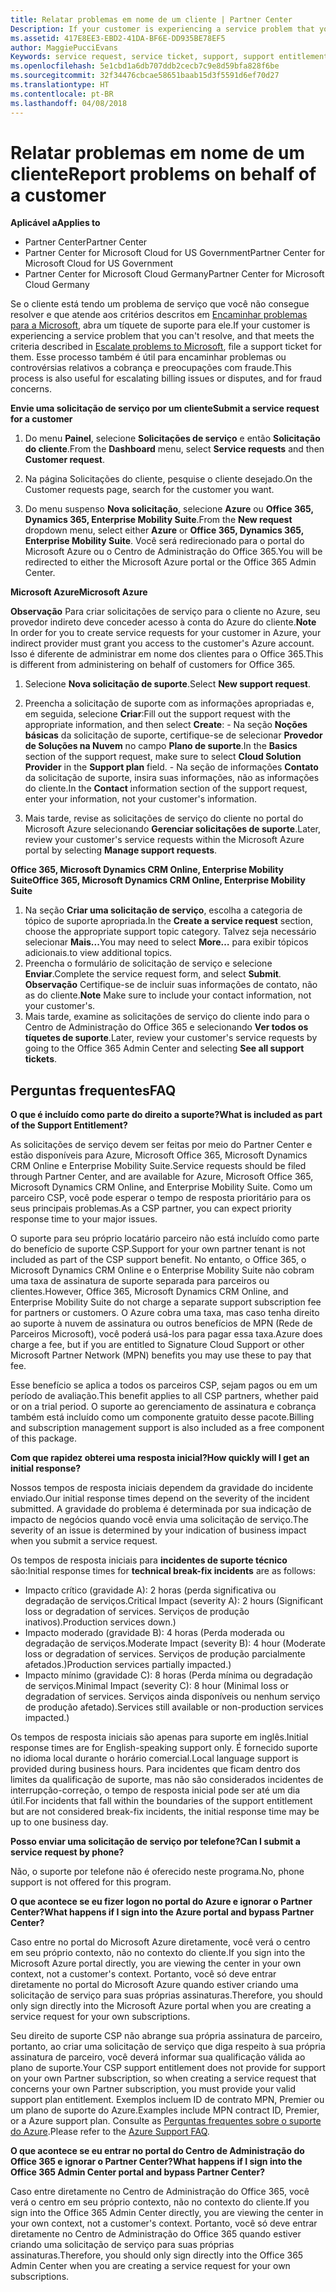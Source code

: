 ```yaml
---
title: Relatar problemas em nome de um cliente | Partner Center
Description: If your customer is experiencing a service problem that you can''t resolve, and that meets the criteria described in Escalate problems to Microsoft, file a support ticket for them.
ms.assetid: 417E8EE3-EBD2-41DA-BF6E-DD935BE78EF5
author: MaggiePucciEvans
Keywords: service request, service ticket, support, support entitlement, aobo, Azure aobo
ms.openlocfilehash: 5e1cbd1a6db707ddb2cecb7c9e8d59bfa828f6be
ms.sourcegitcommit: 32f34476cbcae58651baab15d3f5591d6ef70d27
ms.translationtype: HT
ms.contentlocale: pt-BR
ms.lasthandoff: 04/08/2018
---
```

# <a name="report-problems-on-behalf-of-a-customer"></a><span data-ttu-id="bbf24-102">Relatar problemas em nome de um cliente</span><span class="sxs-lookup"><span data-stu-id="bbf24-102">Report problems on behalf of a customer</span></span>

**<span data-ttu-id="bbf24-103">Aplicável a</span><span class="sxs-lookup"><span data-stu-id="bbf24-103">Applies to</span></span>**

-  <span data-ttu-id="bbf24-104">Partner Center</span><span class="sxs-lookup"><span data-stu-id="bbf24-104">Partner Center</span></span>
-  <span data-ttu-id="bbf24-105">Partner Center for Microsoft Cloud for US Government</span><span class="sxs-lookup"><span data-stu-id="bbf24-105">Partner Center for Microsoft Cloud for US Government</span></span>
-  <span data-ttu-id="bbf24-106">Partner Center for Microsoft Cloud Germany</span><span class="sxs-lookup"><span data-stu-id="bbf24-106">Partner Center for Microsoft Cloud Germany</span></span>

<span data-ttu-id="bbf24-107">Se o cliente está tendo um problema de serviço que você não consegue resolver e que atende aos critérios descritos em [Encaminhar problemas para a Microsoft](escalate-problems-to-microsoft.md), abra um tíquete de suporte para ele.</span><span class="sxs-lookup"><span data-stu-id="bbf24-107">If your customer is experiencing a service problem that you can't resolve, and that meets the criteria described in [Escalate problems to Microsoft](escalate-problems-to-microsoft.md), file a support ticket for them.</span></span> <span data-ttu-id="bbf24-108">Esse processo também é útil para encaminhar problemas ou controvérsias relativos a cobrança e preocupações com fraude.</span><span class="sxs-lookup"><span data-stu-id="bbf24-108">This process is also useful for escalating billing issues or disputes, and for fraud concerns.</span></span>

**<span data-ttu-id="bbf24-109">Envie uma solicitação de serviço por um cliente</span><span class="sxs-lookup"><span data-stu-id="bbf24-109">Submit a service request for a customer</span></span>**

1.  <span data-ttu-id="bbf24-110">Do menu **Painel**, selecione **Solicitações de serviço** e então **Solicitação do cliente**.</span><span class="sxs-lookup"><span data-stu-id="bbf24-110">From the **Dashboard** menu, select **Service requests** and then **Customer request**.</span></span> 

2.  <span data-ttu-id="bbf24-111">Na página Solicitações do cliente, pesquise o cliente desejado.</span><span class="sxs-lookup"><span data-stu-id="bbf24-111">On the Customer requests page, search for the customer you want.</span></span>

3.  <span data-ttu-id="bbf24-112">Do menu suspenso **Nova solicitação**, selecione **Azure** ou **Office 365, Dynamics 365, Enterprise Mobility Suite**.</span><span class="sxs-lookup"><span data-stu-id="bbf24-112">From the **New request** dropdown menu, select either **Azure** or **Office 365, Dynamics 365, Enterprise Mobility Suite**.</span></span> <span data-ttu-id="bbf24-113">Você será redirecionado para o portal do Microsoft Azure ou o Centro de Administração do Office 365.</span><span class="sxs-lookup"><span data-stu-id="bbf24-113">You will be redirected to either the Microsoft Azure portal or the Office 365 Admin Center.</span></span>

**<span data-ttu-id="bbf24-114">Microsoft Azure</span><span class="sxs-lookup"><span data-stu-id="bbf24-114">Microsoft Azure</span></span>**

<span data-ttu-id="bbf24-115">**Observação** Para criar solicitações de serviço para o cliente no Azure, seu provedor indireto deve conceder acesso à conta do Azure do cliente.</span><span class="sxs-lookup"><span data-stu-id="bbf24-115">**Note** In order for you to create service requests for your customer in Azure, your indirect provider must grant you access to the customer's Azure account.</span></span> <span data-ttu-id="bbf24-116">Isso é diferente de administrar em nome dos clientes para o Office 365.</span><span class="sxs-lookup"><span data-stu-id="bbf24-116">This is different from administering on behalf of customers for Office 365.</span></span>   

1.  <span data-ttu-id="bbf24-117">Selecione **Nova solicitação de suporte**.</span><span class="sxs-lookup"><span data-stu-id="bbf24-117">Select **New support request**.</span></span>
2.  <span data-ttu-id="bbf24-118">Preencha a solicitação de suporte com as informações apropriadas e, em seguida, selecione **Criar**:</span><span class="sxs-lookup"><span data-stu-id="bbf24-118">Fill out the support request with the appropriate information, and then select **Create**:</span></span>
        -   <span data-ttu-id="bbf24-119">Na seção **Noções básicas** da solicitação de suporte, certifique-se de selecionar **Provedor de Soluções na Nuvem** no campo **Plano de suporte**.</span><span class="sxs-lookup"><span data-stu-id="bbf24-119">In the **Basics** section of the support request, make sure to select **Cloud Solution Provider** in the **Support plan** field.</span></span>
        -   <span data-ttu-id="bbf24-120">Na seção de informações **Contato** da solicitação de suporte, insira suas informações, não as informações do cliente.</span><span class="sxs-lookup"><span data-stu-id="bbf24-120">In the **Contact** information section of the support request, enter your information, not your customer's information.</span></span>

3.  <span data-ttu-id="bbf24-121">Mais tarde, revise as solicitações de serviço do cliente no portal do Microsoft Azure selecionando **Gerenciar solicitações de suporte**.</span><span class="sxs-lookup"><span data-stu-id="bbf24-121">Later, review your customer's service requests within the Microsoft Azure portal by selecting **Manage support requests**.</span></span>



**<span data-ttu-id="bbf24-122">Office 365, Microsoft Dynamics CRM Online, Enterprise Mobility Suite</span><span class="sxs-lookup"><span data-stu-id="bbf24-122">Office 365, Microsoft Dynamics CRM Online, Enterprise Mobility Suite</span></span>**

1. <span data-ttu-id="bbf24-123">Na seção **Criar uma solicitação de serviço**, escolha a categoria de tópico de suporte apropriada.</span><span class="sxs-lookup"><span data-stu-id="bbf24-123">In the **Create a service request** section, choose the appropriate support topic category.</span></span> <span data-ttu-id="bbf24-124">Talvez seja necessário selecionar **Mais...**</span><span class="sxs-lookup"><span data-stu-id="bbf24-124">You may need to select **More…**</span></span> <span data-ttu-id="bbf24-125">para exibir tópicos adicionais.</span><span class="sxs-lookup"><span data-stu-id="bbf24-125">to view additional topics.</span></span>    
2. <span data-ttu-id="bbf24-126">Preencha o formulário de solicitação de serviço e selecione **Enviar**.</span><span class="sxs-lookup"><span data-stu-id="bbf24-126">Complete the service request form, and select **Submit**.</span></span>
    <span data-ttu-id="bbf24-127">**Observação**  Certifique-se de incluir suas informações de contato, não as do cliente.</span><span class="sxs-lookup"><span data-stu-id="bbf24-127">**Note**  Make sure to include your contact information, not your customer's.</span></span>
3. <span data-ttu-id="bbf24-128">Mais tarde, examine as solicitações de serviço do cliente indo para o Centro de Administração do Office 365 e selecionando **Ver todos os tíquetes de suporte**.</span><span class="sxs-lookup"><span data-stu-id="bbf24-128">Later, review your customer's service requests by going to the Office 365 Admin Center and selecting **See all support tickets**.</span></span>

## <a name="faq"></a><span data-ttu-id="bbf24-129">Perguntas frequentes</span><span class="sxs-lookup"><span data-stu-id="bbf24-129">FAQ</span></span>


**<span data-ttu-id="bbf24-130">O que é incluído como parte do direito a suporte?</span><span class="sxs-lookup"><span data-stu-id="bbf24-130">What is included as part of the Support Entitlement?</span></span>**

<span data-ttu-id="bbf24-131">As solicitações de serviço devem ser feitas por meio do Partner Center e estão disponíveis para Azure, Microsoft Office 365, Microsoft Dynamics CRM Online e Enterprise Mobility Suite.</span><span class="sxs-lookup"><span data-stu-id="bbf24-131">Service requests should be filed through Partner Center, and are available for Azure, Microsoft Office 365, Microsoft Dynamics CRM Online, and Enterprise Mobility Suite.</span></span> <span data-ttu-id="bbf24-132">Como um parceiro CSP, você pode esperar o tempo de resposta prioritário para os seus principais problemas.</span><span class="sxs-lookup"><span data-stu-id="bbf24-132">As a CSP partner, you can expect priority response time to your major issues.</span></span>

<span data-ttu-id="bbf24-133">O suporte para seu próprio locatário parceiro não está incluído como parte do benefício de suporte CSP.</span><span class="sxs-lookup"><span data-stu-id="bbf24-133">Support for your own partner tenant is not included as part of the CSP support benefit.</span></span> <span data-ttu-id="bbf24-134">No entanto, o Office 365, o Microsoft Dynamics CRM Online e o Enterprise Mobility Suite não cobram uma taxa de assinatura de suporte separada para parceiros ou clientes.</span><span class="sxs-lookup"><span data-stu-id="bbf24-134">However, Office 365, Microsoft Dynamics CRM Online, and Enterprise Mobility Suite do not charge a separate support subscription fee for partners or customers.</span></span> <span data-ttu-id="bbf24-135">O Azure cobra uma taxa, mas caso tenha direito ao suporte à nuvem de assinatura ou outros benefícios de MPN (Rede de Parceiros Microsoft), você poderá usá-los para pagar essa taxa.</span><span class="sxs-lookup"><span data-stu-id="bbf24-135">Azure does charge a fee, but if you are entitled to Signature Cloud Support or other Microsoft Partner Network (MPN) benefits you may use these to pay that fee.</span></span>

<span data-ttu-id="bbf24-136">Esse benefício se aplica a todos os parceiros CSP, sejam pagos ou em um período de avaliação.</span><span class="sxs-lookup"><span data-stu-id="bbf24-136">This benefit applies to all CSP partners, whether paid or on a trial period.</span></span> <span data-ttu-id="bbf24-137">O suporte ao gerenciamento de assinatura e cobrança também está incluído como um componente gratuito desse pacote.</span><span class="sxs-lookup"><span data-stu-id="bbf24-137">Billing and subscription management support is also included as a free component of this package.</span></span>

**<span data-ttu-id="bbf24-138">Com que rapidez obterei uma resposta inicial?</span><span class="sxs-lookup"><span data-stu-id="bbf24-138">How quickly will I get an initial response?</span></span>**

<span data-ttu-id="bbf24-139">Nossos tempos de resposta iniciais dependem da gravidade do incidente enviado.</span><span class="sxs-lookup"><span data-stu-id="bbf24-139">Our initial response times depend on the severity of the incident submitted.</span></span> <span data-ttu-id="bbf24-140">A gravidade do problema é determinada por sua indicação de impacto de negócios quando você envia uma solicitação de serviço.</span><span class="sxs-lookup"><span data-stu-id="bbf24-140">The severity of an issue is determined by your indication of business impact when you submit a service request.</span></span>

<span data-ttu-id="bbf24-141">Os tempos de resposta iniciais para **incidentes de suporte técnico** são:</span><span class="sxs-lookup"><span data-stu-id="bbf24-141">Initial response times for **technical break-fix incidents** are as follows:</span></span>

-   <span data-ttu-id="bbf24-142">Impacto crítico (gravidade A): 2 horas (perda significativa ou degradação de serviços.</span><span class="sxs-lookup"><span data-stu-id="bbf24-142">Critical Impact (severity A): 2 hours (Significant loss or degradation of services.</span></span> <span data-ttu-id="bbf24-143">Serviços de produção inativos).</span><span class="sxs-lookup"><span data-stu-id="bbf24-143">Production services down.)</span></span>
-   <span data-ttu-id="bbf24-144">Impacto moderado (gravidade B): 4 horas (Perda moderada ou degradação de serviços.</span><span class="sxs-lookup"><span data-stu-id="bbf24-144">Moderate Impact (severity B): 4 hour (Moderate loss or degradation of services.</span></span> <span data-ttu-id="bbf24-145">Serviços de produção parcialmente afetados.)</span><span class="sxs-lookup"><span data-stu-id="bbf24-145">Production services partially impacted.)</span></span>
-   <span data-ttu-id="bbf24-146">Impacto mínimo (gravidade C): 8 horas (Perda mínima ou degradação de serviços.</span><span class="sxs-lookup"><span data-stu-id="bbf24-146">Minimal Impact (severity C): 8 hour (Minimal loss or degradation of services.</span></span> <span data-ttu-id="bbf24-147">Serviços ainda disponíveis ou nenhum serviço de produção afetado).</span><span class="sxs-lookup"><span data-stu-id="bbf24-147">Services still available or non-production services impacted.)</span></span>

<span data-ttu-id="bbf24-148">Os tempos de resposta iniciais são apenas para suporte em inglês.</span><span class="sxs-lookup"><span data-stu-id="bbf24-148">Initial response times are for English-speaking support only.</span></span> <span data-ttu-id="bbf24-149">É fornecido suporte no idioma local durante o horário comercial.</span><span class="sxs-lookup"><span data-stu-id="bbf24-149">Local language support is provided during business hours.</span></span>
<span data-ttu-id="bbf24-150">Para incidentes que ficam dentro dos limites da qualificação de suporte, mas não são considerados incidentes de interrupção-correção, o tempo de resposta inicial pode ser até um dia útil.</span><span class="sxs-lookup"><span data-stu-id="bbf24-150">For incidents that fall within the boundaries of the support entitlement but are not considered break-fix incidents, the initial response time may be up to one business day.</span></span>

**<span data-ttu-id="bbf24-151">Posso enviar uma solicitação de serviço por telefone?</span><span class="sxs-lookup"><span data-stu-id="bbf24-151">Can I submit a service request by phone?</span></span>**

<span data-ttu-id="bbf24-152">Não, o suporte por telefone não é oferecido neste programa.</span><span class="sxs-lookup"><span data-stu-id="bbf24-152">No, phone support is not offered for this program.</span></span>

**<span data-ttu-id="bbf24-153">O que acontece se eu fizer logon no portal do Azure e ignorar o Partner Center?</span><span class="sxs-lookup"><span data-stu-id="bbf24-153">What happens if I sign into the Azure portal and bypass Partner Center?</span></span>**

<span data-ttu-id="bbf24-154">Caso entre no portal do Microsoft Azure diretamente, você verá o centro em seu próprio contexto, não no contexto do cliente.</span><span class="sxs-lookup"><span data-stu-id="bbf24-154">If you sign into the Microsoft Azure portal directly, you are viewing the center in your own context, not a customer's context.</span></span> <span data-ttu-id="bbf24-155">Portanto, você só deve entrar diretamente no portal do Microsoft Azure quando estiver criando uma solicitação de serviço para suas próprias assinaturas.</span><span class="sxs-lookup"><span data-stu-id="bbf24-155">Therefore, you should only sign directly into the Microsoft Azure portal when you are creating a service request for your own subscriptions.</span></span>

<span data-ttu-id="bbf24-156">Seu direito de suporte CSP não abrange sua própria assinatura de parceiro, portanto, ao criar uma solicitação de serviço que diga respeito à sua própria assinatura de parceiro, você deverá informar sua qualificação válida ao plano de suporte.</span><span class="sxs-lookup"><span data-stu-id="bbf24-156">Your CSP support entitlement does not provide for support on your own Partner subscription, so when creating a service request that concerns your own Partner subscription, you must provide your valid support plan entitlement.</span></span> <span data-ttu-id="bbf24-157">Exemplos incluem ID de contrato MPN, Premier ou um plano de suporte do Azure.</span><span class="sxs-lookup"><span data-stu-id="bbf24-157">Examples include MPN contract ID, Premier, or a Azure support plan.</span></span> <span data-ttu-id="bbf24-158">Consulte as [Perguntas frequentes sobre o suporte do Azure](http://go.microsoft.com/fwlink/?LinkId=717532).</span><span class="sxs-lookup"><span data-stu-id="bbf24-158">Please refer to the [Azure Support FAQ](http://go.microsoft.com/fwlink/?LinkId=717532).</span></span>

**<span data-ttu-id="bbf24-159">O que acontece se eu entrar no portal do Centro de Administração do Office 365 e ignorar o Partner Center?</span><span class="sxs-lookup"><span data-stu-id="bbf24-159">What happens if I sign into the Office 365 Admin Center portal and bypass Partner Center?</span></span>**

<span data-ttu-id="bbf24-160">Caso entre diretamente no Centro de Administração do Office 365, você verá o centro em seu próprio contexto, não no contexto do cliente.</span><span class="sxs-lookup"><span data-stu-id="bbf24-160">If you sign into the Office 365 Admin Center directly, you are viewing the center in your own context, not a customer's context.</span></span> <span data-ttu-id="bbf24-161">Portanto, você só deve entrar diretamente no Centro de Administração do Office 365 quando estiver criando uma solicitação de serviço para suas próprias assinaturas.</span><span class="sxs-lookup"><span data-stu-id="bbf24-161">Therefore, you should only sign directly into the Office 365 Admin Center when you are creating a service request for your own subscriptions.</span></span>

 

 



